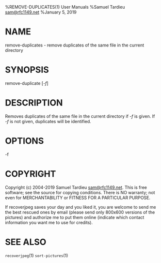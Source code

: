 %REMOVE-DUPLICATES(1) User Manuals
%Samuel Tardieu <sam@rfc1149.net>
%January 5, 2019

# NAME

remove-duplicates - remove duplicates of the same file in the current directory

# SYNOPSIS

remove-duplicate [*-f*]

# DESCRIPTION

Removes duplicates of the same file in the current directory if *-f*
is given. If *-f* is not given, duplicates will be identified.

# OPTIONS

-f

# COPYRIGHT

Copyright (c) 2004-2019 Samuel Tardieu <sam@rfc1149.net>.
This is free software; see the source for copying conditions. There is
NO warranty; not even for MERCHANTABILITY or FITNESS FOR A PARTICULAR
PURPOSE.

If recoverjpeg saves your day and you liked it, you are welcome
to send me the best rescued ones by email (please send only 800x600
versions of the pictures) and authorize me to put them online
(indicate which contact information you want me to use for credits).

# SEE ALSO

`recoverjpeg`(1) `sort-pictures`(1)
